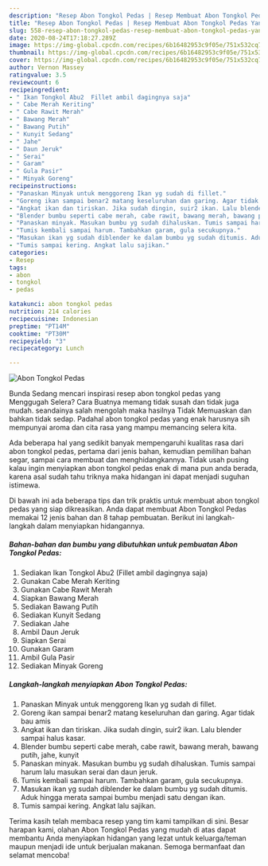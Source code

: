 ```yaml
---
description: "Resep Abon Tongkol Pedas | Resep Membuat Abon Tongkol Pedas Yang Enak Dan Mudah"
title: "Resep Abon Tongkol Pedas | Resep Membuat Abon Tongkol Pedas Yang Enak Dan Mudah"
slug: 558-resep-abon-tongkol-pedas-resep-membuat-abon-tongkol-pedas-yang-enak-dan-mudah
date: 2020-08-24T17:18:27.289Z
image: https://img-global.cpcdn.com/recipes/6b16482953c9f05e/751x532cq70/abon-tongkol-pedas-foto-resep-utama.jpg
thumbnail: https://img-global.cpcdn.com/recipes/6b16482953c9f05e/751x532cq70/abon-tongkol-pedas-foto-resep-utama.jpg
cover: https://img-global.cpcdn.com/recipes/6b16482953c9f05e/751x532cq70/abon-tongkol-pedas-foto-resep-utama.jpg
author: Vernon Massey
ratingvalue: 3.5
reviewcount: 6
recipeingredient:
- " Ikan Tongkol Abu2  Fillet ambil dagingnya saja"
- " Cabe Merah Keriting"
- " Cabe Rawit Merah"
- " Bawang Merah"
- " Bawang Putih"
- " Kunyit Sedang"
- " Jahe"
- " Daun Jeruk"
- " Serai"
- " Garam"
- " Gula Pasir"
- " Minyak Goreng"
recipeinstructions:
- "Panaskan Minyak untuk menggoreng Ikan yg sudah di fillet."
- "Goreng ikan sampai benar2 matang keseluruhan dan garing. Agar tidak bau amis"
- "Angkat ikan dan tiriskan. Jika sudah dingin, suir2 ikan. Lalu blender sampai halus kasar."
- "Blender bumbu seperti cabe merah, cabe rawit, bawang merah, bawang putih, jahe, kunyit"
- "Panaskan minyak. Masukan bumbu yg sudah dihaluskan. Tumis sampai harum lalu masukan serai dan daun jeruk."
- "Tumis kembali sampai harum. Tambahkan garam, gula secukupnya."
- "Masukan ikan yg sudah diblender ke dalam bumbu yg sudah ditumis. Aduk hingga merata sampai bumbu menjadi satu dengan ikan."
- "Tumis sampai kering. Angkat lalu sajikan."
categories:
- Resep
tags:
- abon
- tongkol
- pedas

katakunci: abon tongkol pedas 
nutrition: 214 calories
recipecuisine: Indonesian
preptime: "PT14M"
cooktime: "PT30M"
recipeyield: "3"
recipecategory: Lunch

---
```



![Abon Tongkol Pedas](https://img-global.cpcdn.com/recipes/6b16482953c9f05e/751x532cq70/abon-tongkol-pedas-foto-resep-utama.jpg)

Bunda Sedang mencari inspirasi resep abon tongkol pedas yang Menggugah Selera? Cara Buatnya memang tidak susah dan tidak juga mudah. seandainya salah mengolah maka hasilnya Tidak Memuaskan dan bahkan tidak sedap. Padahal abon tongkol pedas yang enak harusnya sih mempunyai aroma dan cita rasa yang mampu memancing selera kita.

Ada beberapa hal yang sedikit banyak mempengaruhi kualitas rasa dari abon tongkol pedas, pertama dari jenis bahan, kemudian pemilihan bahan segar, sampai cara membuat dan menghidangkannya. Tidak usah pusing kalau ingin menyiapkan abon tongkol pedas enak di mana pun anda berada, karena asal sudah tahu triknya maka hidangan ini dapat menjadi suguhan istimewa.




Di bawah ini ada beberapa tips dan trik praktis untuk membuat abon tongkol pedas yang siap dikreasikan. Anda dapat membuat Abon Tongkol Pedas memakai 12 jenis bahan dan 8 tahap pembuatan. Berikut ini langkah-langkah dalam menyiapkan hidangannya.

<!--inarticleads1-->

##### Bahan-bahan dan bumbu yang dibutuhkan untuk pembuatan Abon Tongkol Pedas:

1. Sediakan  Ikan Tongkol Abu2  (Fillet ambil dagingnya saja)
1. Gunakan  Cabe Merah Keriting
1. Gunakan  Cabe Rawit Merah
1. Siapkan  Bawang Merah
1. Sediakan  Bawang Putih
1. Sediakan  Kunyit Sedang
1. Sediakan  Jahe
1. Ambil  Daun Jeruk
1. Siapkan  Serai
1. Gunakan  Garam
1. Ambil  Gula Pasir
1. Sediakan  Minyak Goreng




<!--inarticleads2-->

##### Langkah-langkah menyiapkan Abon Tongkol Pedas:

1. Panaskan Minyak untuk menggoreng Ikan yg sudah di fillet.
1. Goreng ikan sampai benar2 matang keseluruhan dan garing. Agar tidak bau amis
1. Angkat ikan dan tiriskan. Jika sudah dingin, suir2 ikan. Lalu blender sampai halus kasar.
1. Blender bumbu seperti cabe merah, cabe rawit, bawang merah, bawang putih, jahe, kunyit
1. Panaskan minyak. Masukan bumbu yg sudah dihaluskan. Tumis sampai harum lalu masukan serai dan daun jeruk.
1. Tumis kembali sampai harum. Tambahkan garam, gula secukupnya.
1. Masukan ikan yg sudah diblender ke dalam bumbu yg sudah ditumis. Aduk hingga merata sampai bumbu menjadi satu dengan ikan.
1. Tumis sampai kering. Angkat lalu sajikan.




Terima kasih telah membaca resep yang tim kami tampilkan di sini. Besar harapan kami, olahan Abon Tongkol Pedas yang mudah di atas dapat membantu Anda menyiapkan hidangan yang lezat untuk keluarga/teman maupun menjadi ide untuk berjualan makanan. Semoga bermanfaat dan selamat mencoba!
